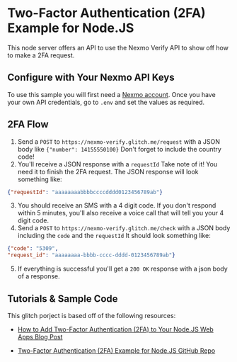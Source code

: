 # Two-Factor Authentication (2FA) Example for Node.JS

This node server offers an API to use the Nexmo Verify API to show off how to make a 2FA request.

## Configure with Your Nexmo API Keys

To use this sample you will first need a [Nexmo account](https://dashboard.nexmo.com/sign-up). Once you have your own API credentials, go to `.env` and set the values as required.

## 2FA Flow

1. Send a `POST` to `https://nexmo-verify.glitch.me/request` with a JSON body like `{"number": 14155550100}` Don't forget to include the country code!
2. You'll receive a JSON response with a `requestId` Take note of it! You need it to finish the 2FA request. The JSON response will look something like:
```json
{"requestId": "aaaaaaaabbbbccccdddd0123456789ab"}
```
3. You should receive an SMS with a 4 digit code. If you don't respond within 5 minutes, you'll also receive a voice call that will tell you your 4 digit code.
4. Send a `POST` to `https://nexmo-verify.glitch.me/check` with a JSON body including the `code` and the `requestId` It should look something like:
```json
{"code": "5309",
"request_id": "aaaaaaaa-bbbb-cccc-dddd-0123456789ab"}
```
5. If everything is successful you'll get a `200 OK` response with a json body of a response.

## Tutorials & Sample Code

This glitch porject is based off of the following resources:

- [How to Add Two-Factor Authentication (2FA) to Your Node.JS Web Apps Blog Post](https://www.nexmo.com/blog/2017/04/11/implement-two-factor-authentication-2fa-web-apps-node-js-dr/)

- [Two-Factor Authentication (2FA) Example for Node.JS GitHub Repo](https://github.com/nexmo-community/nexmo-node-quickstart/tree/master/verify)
